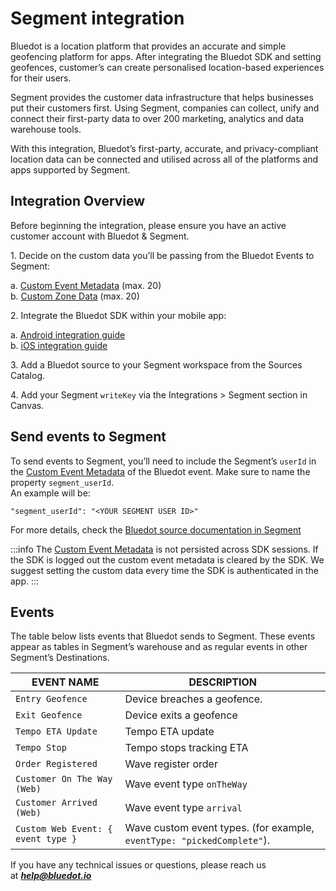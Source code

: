 Segment integration
===================

Bluedot is a location platform that provides an accurate and simple geofencing platform for apps. After integrating the Bluedot SDK and setting geofences, customer’s can create personalised location-based experiences for their users.

Segment provides the customer data infrastructure that helps businesses put their customers first. Using Segment, companies can collect, unify and connect their first-party data to over 200 marketing, analytics and data warehouse tools.

With this integration, Bluedot’s first-party, accurate, and privacy-compliant location data can be connected and utilised across all of the platforms and apps supported by Segment.

Integration Overview
--------------------

Before beginning the integration, please ensure you have an active customer account with Bluedot & Segment.

1\. Decide on the custom data you’ll be passing from the Bluedot Events to Segment:

a. [Custom Event Metadata](../Custom%20Event%20Metadata.md) (max. 20)  
b. [Custom Zone Data](../Canvas/What%20is%20Zone%20custom%20data.md) (max. 20)

2. Integrate the Bluedot SDK within your mobile app:

a. [Android integration guide](../Point%20SDK/Android/Quick%20Start.md)  
b. [iOS integration guide](../Point%20SDK/iOS/Quick%20Start.md)

3. Add a Bluedot source to your Segment workspace from the Sources Catalog.

4\. Add your Segment `writeKey` via the Integrations > Segment section in Canvas.

Send events to Segment
----------------------

To send events to Segment, you’ll need to include the Segment’s `userId` in the [Custom Event Metadata](../Custom%20Event%20Metadata.md) of the Bluedot event. Make sure to name the property `segment_userId`.  
An example will be:

`"segment_userId": "<YOUR SEGMENT USER ID>"   `

For more details, check the [Bluedot source documentation in Segment](https://segment.com/docs/connections/sources/catalog/cloud-apps/bluedot/)

:::info
The [Custom Event Metadata](https://docs.bluedot.io/custom-event-metadata/) is not persisted across SDK sessions. If the SDK is logged out the custom event metadata is cleared by the SDK. We suggest setting the custom data every time the SDK is authenticated in the app.
:::

Events
------

The table below lists events that Bluedot sends to Segment. These events appear as tables in Segment’s warehouse and as regular events in other Segment’s Destinations.

| **EVENT NAME**                     | **DESCRIPTION**                                                        |
|------------------------------------|------------------------------------------------------------------------|
| `Entry Geofence`                   | Device breaches a geofence.                                            |
| `Exit Geofence`                    | Device exits a geofence                                                |
| `Tempo ETA Update`                 | Tempo ETA update                                                       |
| `Tempo Stop`                       | Tempo stops tracking ETA                                               |
| `Order Registered`                 | Wave register order                                                    |
| `Customer On The Way (Web)`        | Wave event type `onTheWay`                                             |
| `Customer Arrived (Web)`           | Wave event type `arrival`                                              |
| `Custom Web Event: { event type }` | Wave custom event types. (for example, `eventType: "pickedComplete"`). |

If you have any technical issues or questions, please reach us at [**_help@bluedot.io_**](mailto:help@bluedot.io)
